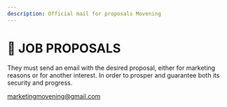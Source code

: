 ```yaml
---
description: Official mail for proposals Movening
---
```


# 💼 JOB PROPOSALS

They must send an email with the desired proposal, either for marketing reasons or for another interest. In order to prosper and guarantee both its security and progress.

marketingmovening@gmail.com





